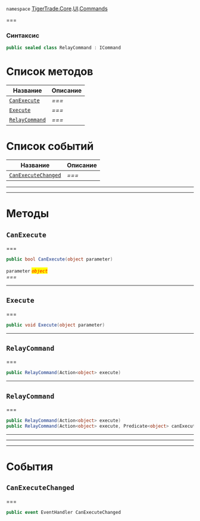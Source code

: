 
`namespace` [TigerTrade.Core](../../../TigerTrade.Core.md).[UI](../../../TigerTrade.Core/UI.md).[Commands](../../../TigerTrade.Core/UI/Commands.md)


===

### Синтаксис
```csharp
public sealed class RelayCommand : ICommand
```


# Список методов
| Название | Описание |
| --- | --- |
| [`CanExecute`](#method-canexecute) | *===* |
| [`Execute`](#method-execute) | *===* |
| [`RelayCommand`](#method-relaycommand) | *===* |

# Список событий
| Название | Описание |
| --- | --- |
| [`CanExecuteChanged`](#event-canexecutechanged) | *===* |





***  
***  
# Методы

## `CanExecute`<a href="method-canexecute" id="method-canexecute"></a>
===
```csharp
public bool CanExecute(object parameter)
```

`parameter` <mark style="color:red;">*`object`*</mark>  
 *===*  


***  

## `Execute`<a href="method-execute" id="method-execute"></a>
===
```csharp
public void Execute(object parameter)
```

***  

## `RelayCommand`<a href="method-relaycommand" id="method-relaycommand"></a>
===
```csharp
public RelayCommand(Action<object> execute)
```

***  

## `RelayCommand`<a href="method-relaycommand" id="method-relaycommand"></a>
===
```csharp
public RelayCommand(Action<object> execute)
public RelayCommand(Action<object> execute, Predicate<object> canExecute)
```

***  
***  
 ***  
# События

## `CanExecuteChanged`<a href="event-canexecutechanged" id="event-canexecutechanged"></a>
===

```csharp
public event EventHandler CanExecuteChanged
```

